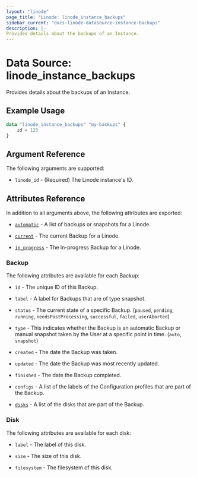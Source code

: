 ```yaml
---
layout: "linode"
page_title: "Linode: linode_instance_backups"
sidebar_current: "docs-linode-datasource-instance-backups"
description: |-
Provides details about the backups of an Instance.
---
```


# Data Source: linode\_instance_backups

Provides details about the backups of an Instance.

## Example Usage

```terraform
data "linode_instance_backups" "my-backups" {
    id = 123
}
```

## Argument Reference

The following arguments are supported:

* `linode_id` - (Required) The Linode instance's ID.

## Attributes Reference

In addition to all arguments above, the following attributes are exported:

* [`automatic`](#backup) - A list of backups or snapshots for a Linode.

* [`current`](#backup) - The current Backup for a Linode.

* [`in_progress`](#backup) - The in-progress Backup for a Linode.

### Backup

The following attributes are available for each Backup:

* `id` - The unique ID of this Backup.

* `label` - A label for Backups that are of type snapshot.

* `status` - The current state of a specific Backup. (`paused`, `pending`, `running`, `needsPostProcessing`, `successful`, `failed`, `userAborted`)

* `type` - This indicates whether the Backup is an automatic Backup or manual snapshot taken by the User at a specific point in time. (`auto`, `snapshot`)

* `created` - The date the Backup was taken.

* `updated` - The date the Backup was most recently updated.

* `finished` - The date the Backup completed.

* `configs` - A list of the labels of the Configuration profiles that are part of the Backup.

* [`disks`](#disk) - A list of the disks that are part of the Backup.

### Disk

The following attributes are available for each disk:

* `label` - The label of this disk.

* `size` - The size of this disk.

* `filesystem` - The filesystem of this disk.
